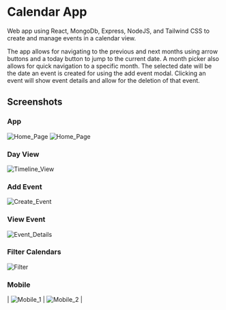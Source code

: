 # Calendar App

Web app using React, MongoDb, Express, NodeJS, and Tailwind CSS to create and manage events in a calendar view.

The app allows for navigating to the previous and next months using arrow buttons and a today button to jump to the current date. A month picker also allows for quick navigation to a specific month. The selected date will be the date an event is created for using the add event modal. Clicking an event will show event details and allow for the deletion of that event.

## Screenshots

### App

![Home_Page](https://github.com/taylorzweigle/CalendarApp/blob/main/img/Calendar_App_Dark.png)
![Home_Page](https://github.com/taylorzweigle/CalendarApp/blob/main/img/Calendar_App_Light.png)

### Day View

![Timeline_View](https://github.com/taylorzweigle/CalendarApp/blob/main/img/Calendar_App_Timeline_Dark.png)

### Add Event

![Create_Event](https://github.com/taylorzweigle/CalendarApp/blob/main/img/Calendar_App_Add_Event_Dark.png)

### View Event

![Event_Details](https://github.com/taylorzweigle/CalendarApp/blob/main/img/Calendar_App_Event_Dark.png)

### Filter Calendars

![Filter](https://github.com/taylorzweigle/CalendarApp/blob/main/img/Calendar_App_Filter_Dark.png)

### Mobile

| ![Mobile_1](https://github.com/taylorzweigle/CalendarApp/blob/main/img/Calendar_App_Mobile_1_Dark.png) | ![Mobile_2](https://github.com/taylorzweigle/CalendarApp/blob/main/img/Calendar_App_Mobile_2_Dark.png) |
